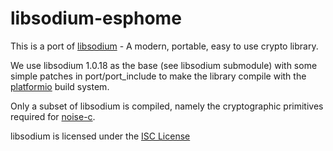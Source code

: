 # libsodium-esphome

This is a port of [libsodium](https://github.com/jedisct1/libsodium) - A modern, portable, easy to use crypto library.

We use libsodium 1.0.18 as the base (see libsodium submodule) with some simple patches in port/port_include to make the library compile with the [platformio](https://platformio.org/) build system.

Only a subset of libsodium is compiled, namely the cryptographic primitives required for [noise-c](https://github.com/esphome/noise-c/).

libsodium is licensed under the [ISC License](https://github.com/jedisct1/libsodium#license)
